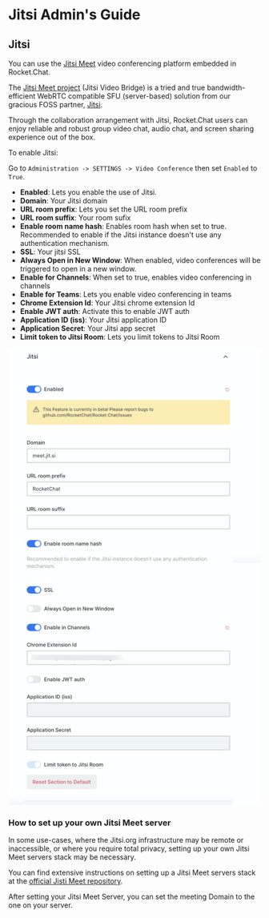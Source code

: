 # Jitsi Admin's Guide

## Jitsi

You can use the [Jitsi Meet](https://jitsi.org/jitsi-meet/) video conferencing platform embedded in Rocket.Chat.

The [Jitsi Meet project](https://jitsi.org/Projects/JitsiMeet) (Jitsi Video Bridge) is a tried and true bandwidth-efficient WebRTC compatible SFU (server-based) solution from our gracious FOSS partner, [Jitsi](https://jitsi.org).

Through the collaboration arrangement with Jitsi, Rocket.Chat users can enjoy reliable and robust group video chat, audio chat, and screen sharing experience out of the box.

To enable Jitsi:

Go to `Administration -> SETTINGS -> Video Conference` then set `Enabled` to `True`.

* **Enabled**: Lets you enable the use of Jitsi.
* **Domain**: Your Jitsi domain
* **URL room prefix**: Lets you set the URL room prefix
* **URL room suffix**: Your room sufix
* **Enable room name hash**: Enables room hash when set to true. Recommended to enable if the Jitsi instance doesn't use any authentication mechanism.
* **SSL**: Your jitsi SSL
* **Always Open in New Window**: When enabled, video conferences will be triggered to open in a new window.
* **Enable for Channels**: When set to true, enables video conferencing in channels
* **Enable for Teams**: Lets you enable video conferencing in teams
* **Chrome Extension Id**: Your Jitsi chrome extension Id
* **Enable JWT auth**: Activate this to enable JWT auth
* **Application ID (iss)**: Your Jitsi application ID
* **Application Secret**: Your Jitsi app secret
* **Limit token to Jitsi Room**: Lets you limit tokens to Jitsi Room

![](<../../../../.gitbook/assets/image (655).png>)

### How to set up your own Jitsi Meet server

In some use-cases, where the Jitsi.org infrastructure may be remote or inaccessible, or where you require total privacy, setting up your own Jitsi Meet servers stack may be necessary.

You can find extensive instructions on setting up a Jitsi Meet servers stack at the [official Jisti Meet repository](https://github.com/jitsi/jitsi-meet).

After setting your Jitsi Meet Server, you can set the meeting Domain to the one on your server.
